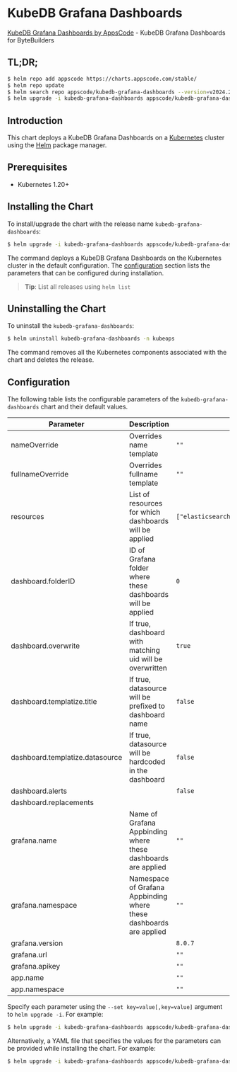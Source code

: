 # KubeDB Grafana Dashboards

[KubeDB Grafana Dashboards by AppsCode](https://github.com/kubedb/installer) - KubeDB Grafana Dashboards for ByteBuilders

## TL;DR;

```bash
$ helm repo add appscode https://charts.appscode.com/stable/
$ helm repo update
$ helm search repo appscode/kubedb-grafana-dashboards --version=v2024.2.14
$ helm upgrade -i kubedb-grafana-dashboards appscode/kubedb-grafana-dashboards -n kubeops --create-namespace --version=v2024.2.14
```

## Introduction

This chart deploys a KubeDB Grafana Dashboards on a [Kubernetes](http://kubernetes.io) cluster using the [Helm](https://helm.sh) package manager.

## Prerequisites

- Kubernetes 1.20+

## Installing the Chart

To install/upgrade the chart with the release name `kubedb-grafana-dashboards`:

```bash
$ helm upgrade -i kubedb-grafana-dashboards appscode/kubedb-grafana-dashboards -n kubeops --create-namespace --version=v2024.2.14
```

The command deploys a KubeDB Grafana Dashboards on the Kubernetes cluster in the default configuration. The [configuration](#configuration) section lists the parameters that can be configured during installation.

> **Tip**: List all releases using `helm list`

## Uninstalling the Chart

To uninstall the `kubedb-grafana-dashboards`:

```bash
$ helm uninstall kubedb-grafana-dashboards -n kubeops
```

The command removes all the Kubernetes components associated with the chart and deletes the release.

## Configuration

The following table lists the configurable parameters of the `kubedb-grafana-dashboards` chart and their default values.

|            Parameter            |                            Description                             |                                                     Default                                                      |
|---------------------------------|--------------------------------------------------------------------|------------------------------------------------------------------------------------------------------------------|
| nameOverride                    | Overrides name template                                            | <code>""</code>                                                                                                  |
| fullnameOverride                | Overrides fullname template                                        | <code>""</code>                                                                                                  |
| resources                       | List of resources for which dashboards will be applied             | <code>["elasticsearch","kafka","mariadb","mongodb","mysql","perconaxtradb","postgres","proxysql","redis"]</code> |
| dashboard.folderID              | ID of Grafana folder where these dashboards will be applied        | <code>0</code>                                                                                                   |
| dashboard.overwrite             | If true, dashboard with matching uid will be overwritten           | <code>true</code>                                                                                                |
| dashboard.templatize.title      | If true, datasource will be prefixed to dashboard name             | <code>false</code>                                                                                               |
| dashboard.templatize.datasource | If true, datasource will be hardcoded in the dashboard             | <code>false</code>                                                                                               |
| dashboard.alerts                |                                                                    | <code>false</code>                                                                                               |
| dashboard.replacements          |                                                                    | <code></code>                                                                                                    |
| grafana.name                    | Name of Grafana Appbinding where these dashboards are applied      | <code>""</code>                                                                                                  |
| grafana.namespace               | Namespace of Grafana Appbinding where these dashboards are applied | <code>""</code>                                                                                                  |
| grafana.version                 |                                                                    | <code>8.0.7</code>                                                                                               |
| grafana.url                     |                                                                    | <code>""</code>                                                                                                  |
| grafana.apikey                  |                                                                    | <code>""</code>                                                                                                  |
| app.name                        |                                                                    | <code>""</code>                                                                                                  |
| app.namespace                   |                                                                    | <code>""</code>                                                                                                  |


Specify each parameter using the `--set key=value[,key=value]` argument to `helm upgrade -i`. For example:

```bash
$ helm upgrade -i kubedb-grafana-dashboards appscode/kubedb-grafana-dashboards -n kubeops --create-namespace --version=v2024.2.14 --set resources=["elasticsearch","kafka","mariadb","mongodb","mysql","perconaxtradb","postgres","proxysql","redis"]
```

Alternatively, a YAML file that specifies the values for the parameters can be provided while
installing the chart. For example:

```bash
$ helm upgrade -i kubedb-grafana-dashboards appscode/kubedb-grafana-dashboards -n kubeops --create-namespace --version=v2024.2.14 --values values.yaml
```
